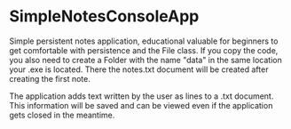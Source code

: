 # SimpleNotesConsoleApp
Simple persistent notes application, educational valuable for beginners to get comfortable with persistence and the File class. 
If you copy the code, you also need to create a Folder with the name "data" in the same location your .exe
is located. There the notes.txt document will be created after creating the first note.

The application adds text written by the user as lines to a .txt document. This information will be saved and
can be viewed even if the application gets closed in the meantime.
